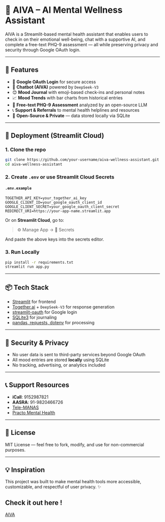 # 🧠 AIVA – AI Mental Wellness Assistant

AIVA is a Streamlit-based mental health assistant that enables users to check in on their emotional well-being, chat with a supportive AI, and complete a free-text PHQ-9 assessment — all while preserving privacy and security through Google OAuth login.

---

## 🌟 Features

- 🔐 **Google OAuth Login** for secure access
- 💬 **Chatbot (AIVA)** powered by `DeepSeek-V3`
- 😊 **Mood Journal** with emoji-based check-ins and personal notes
- 📈 **Mood Trends** with bar charts from historical entries
- 📝 **Free-text PHQ-9 Assessment** analyzed by an open-source LLM
- 📞 **Support & Referrals** to mental health helplines and resources
- 🧠 **Open-Source & Private** — data stored locally via SQLite

---

## 🚀 Deployment (Streamlit Cloud)

### 1. Clone the repo

```bash
git clone https://github.com/your-username/aiva-wellness-assistant.git
cd aiva-wellness-assistant
```

### 2. Create `.env` or use Streamlit Cloud Secrets

#### `.env.example`

```env
TOGETHER_API_KEY=your_together_ai_key
GOOGLE_CLIENT_ID=your_google_oauth_client_id
GOOGLE_CLIENT_SECRET=your_google_oauth_client_secret
REDIRECT_URI=https://your-app-name.streamlit.app
```

Or on **Streamlit Cloud**, go to:
> ⚙️ Manage App → 🔐 Secrets

And paste the above keys into the secrets editor.

### 3. Run Locally

```bash
pip install -r requirements.txt
streamlit run app.py
```

---

## 📦 Tech Stack

- [Streamlit](https://streamlit.io/) for frontend
- [Together.ai](https://www.together.ai) + `DeepSeek-V3` for response generation
- [streamlit-oauth](https://github.com/streamlit/streamlit-oauth) for Google login
- [SQLite3](https://www.sqlite.org/) for journaling
- [pandas, requests, dotenv](https://pypi.org) for processing

---

## 🔐 Security & Privacy

- No user data is sent to third-party services beyond Google OAuth
- All mood entries are stored **locally** using SQLite
- No tracking, advertising, or analytics included

---

## 📞 Support Resources

- **iCall**: 9152987821
- **AASRA**: 91-9820466726
- [Tele-MANAS](https://telemanas.mohfw.gov.in/)
- [Practo Mental Health](https://www.practo.com/consult)

---

## 📃 License

MIT License — feel free to fork, modify, and use for non-commercial purposes.

---

## 💡 Inspiration

This project was built to make mental health tools more accessible, customizable, and respectful of user privacy. ✨

## Check it out here !

[AIVA](https://moodcheckai.streamlit.app/)
